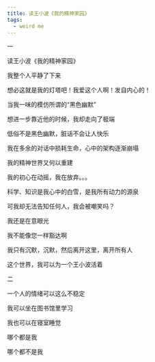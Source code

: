 ```yaml
---
title: 读王小波《我的精神家园》
tags:
  - weird me
---
```



一

读王小波《我的精神家园》

我整个人平静了下来

想必这就是我的灯塔吧！我爱这个人啊！发自内心的！

当我一味的模仿所谓的“黑色幽默”

想进一步靠近他的时候，我却走向了极端

低俗不是黑色幽默，脏话不会让人快乐

我在多余的对话中损耗生命，心中的架构逐渐崩塌

我的精神世界又何以重建

我的初心在动摇，我在放弃。。。

科学、知识是我心中的白雪，是我所有动力的源泉

可我却无法告知任何人，我会被嘲笑吗？

我还是在意眼光

我不能像您一样豁达啊

我只有沉默，沉默，然后离开这里，离开所有人

这个世界，我可以为一个王小波活着



二

一个人的情绪可以这么不稳定

我可以坐在图书馆里学习

我也可以在寝室睡觉

哪个都是我

哪个都不是我